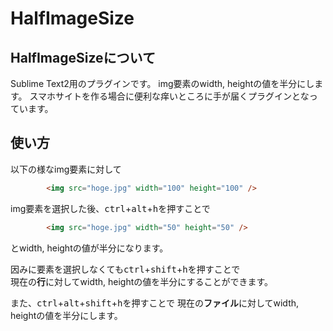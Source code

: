 HalfImageSize
=============

## HalfImageSizeについて

Sublime Text2用のプラグインです。
img要素のwidth, heightの値を半分にします。
スマホサイトを作る場合に便利な痒いところに手が届くプラグインとなっています。

## 使い方

以下の様なimg要素に対して
```html
		<img src="hoge.jpg" width="100" height="100" />
```

img要素を選択した後、<kbd>ctrl</kbd>+<kbd>alt</kbd>+<kbd>h</kbd>を押すことで	
```html
		<img src="hoge.jpg" width="50" height="50" />
```
とwidth, heightの値が半分になります。

因みに要素を選択しなくても<kbd>ctrl</kbd>+<kbd>shift</kbd>+<kbd>h</kbd>を押すことで  
現在の**行**に対してwidth, heightの値を半分にすることができます。

また、<kbd>ctrl</kbd>+<kbd>alt</kbd>+<kbd>shift</kbd>+<kbd>h</kbd>を押すことで
現在の**ファイル**に対してwidth, heightの値を半分にします。
